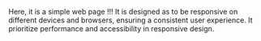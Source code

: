 Here, it is a simple web page !!!
                              It is designed as to be responsive on different devices and browsers, ensuring a consistent user experience. It prioritize performance and accessibility in responsive design. 
